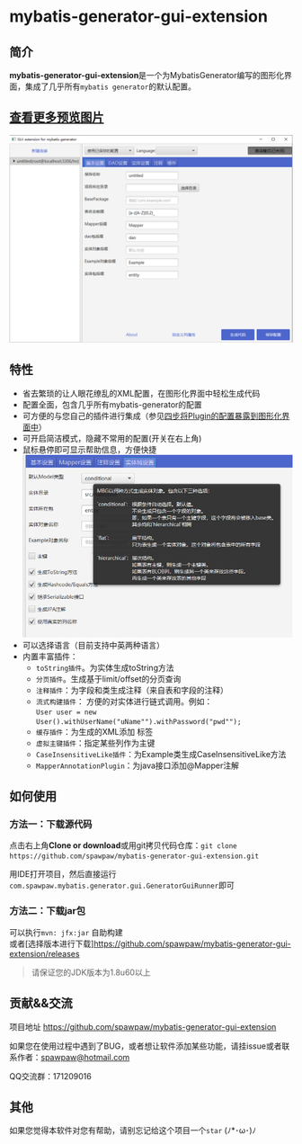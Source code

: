 # mybatis-generator-gui-extension

## 简介
**mybatis-generator-gui-extension**是一个为MybatisGenerator编写的图形化界面，集成了几乎所有`mybatis generator`的默认配置。

## [查看更多预览图片](./wiki/PREVIEW.md)


![示例图片](./wiki/images/main_window.png)

## 特性
- 省去繁琐的让人眼花缭乱的XML配置，在图形化界面中轻松生成代码
- 配置全面，包含几乎所有mybatis-generator的配置
- 可方便的与您自己的插件进行集成（参见[四步将Plugin的配置暴露到图形化界面中](./wiki/IntegrationOfYourPlugin.md)）
- 可开启简洁模式，隐藏不常用的配置(开关在右上角)
- 鼠标悬停即可显示帮助信息，方便快捷
    ![示例图片](./wiki/images/tooltip_example.png)
- 可以选择语言（目前支持中英两种语言）
- 内置丰富插件：
    - `toString插件`。为实体生成toString方法
    - `分页插件`。生成基于limit/offset的分页查询
    - `注释插件`：为字段和类生成注释（来自表和字段的注释）
    - `流式构建插件`：  方便的对实体进行链式调用。例如：    
            ```
            User user = new User().withUserName("uName"").withPassword("pwd"");
            ```  
    - `缓存插件`：为生成的XML添加 <cache> 标签
    - `虚拟主键插件`：指定某些列作为主键
    - `CaseInsensitiveLike插件`：为Example类生成CaseInsensitiveLike方法
    - `MapperAnnotationPlugin`：为java接口添加@Mapper注解
    
## 如何使用
### 方法一：下载源代码
点击右上角**Clone or download**或用git拷贝代码仓库：`git clone https://github.com/spawpaw/mybatis-generator-gui-extension.git`

用IDE打开项目，然后直接运行`com.spawpaw.mybatis.generator.gui.GeneratorGuiRunner`即可


### 方法二：下载jar包
可以执行`mvn: jfx:jar` 自助构建  
或者[选择版本进行下载]<https://github.com/spawpaw/mybatis-generator-gui-extension/releases>  
> 请保证您的JDK版本为1.8u60以上


## 贡献&&交流
项目地址 https://github.com/spawpaw/mybatis-generator-gui-extension  

如果您在使用过程中遇到了BUG，或者想让软件添加某些功能，请挂issue或者联系作者：<spawpaw@hotmail.com>

QQ交流群：171209016

## 其他
如果您觉得本软件对您有帮助，请别忘记给这个项目一个`star`   (ﾉ*･ω･)ﾉ
